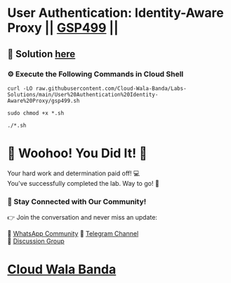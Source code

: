 # User Authentication: Identity-Aware Proxy || [GSP499](https://www.cloudskillsboost.google/focuses/5562?parent=catalog) ||

## 🔑 Solution [here](https://youtu.be/m3lgM8YXHPA)

### ⚙️ Execute the Following Commands in Cloud Shell

```
curl -LO raw.githubusercontent.com/Cloud-Wala-Banda/Labs-Solutions/main/User%20Authentication%20Identity-Aware%20Proxy/gsp499.sh

sudo chmod +x *.sh

./*.sh
```

# 🎉 Woohoo! You Did It! 🎉

Your hard work and determination paid off! 💻  
You've successfully completed the lab. Way to go! 🚀  

### 💬 Stay Connected with Our Community!

👉 Join the conversation and never miss an update:  

💚 [WhatsApp Community](https://chat.whatsapp.com/ECJ9h8GA3CA1ksaI9m5NrX)  📢 [Telegram Channel](https://t.me/cloudwalabanda)  
👥 [Discussion Group](https://t.me/cloudwalabandachats)  

# [Cloud Wala Banda](https://www.youtube.com/@cloudwalabanda)
